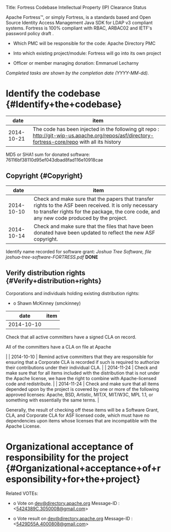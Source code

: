 Title: Fortress Codebase Intellectual Property (IP) Clearance Status


Apache Fortress™, or simply Fortress, is a standards based and Open Source Identity Access Management Java SDK for LDAP v3 compliant systems. Fortress is 100% compliant with RBAC, ARBAC02 and IETF's password policy draft .



- Which PMC will be responsible for the code: Apache Directory PMC


- Into which existing project/module: Fortress will go into its own project


- Officer or member managing donation: Emmanuel Lecharny

 _Completed tasks are shown by the completion date (YYYY-MM-dd)._ 


# Identify the codebase {#Identify+the+codebase}

| date | item |
|------|------|
| 2014-10-21 | The code has been injected in the following git repo : http://git-wip-us.apache.org/repos/asf/directory-fortress-core/repo with all its history |

MD5 or SHA1 sum for donated software: 76116bf38110d95ef043dbad8fad116e10918cae


## Copyright {#Copyright}

| date | item |
|------|------|
| 2014-10-10 | Check and make sure that the papers that transfer rights to the ASF been received. It is only necessary to transfer rights for the package, the core code, and any new code produced by the project. |
| 2014-10-14 | Check and make sure that the files that have been donated have been updated to reflect the new ASF copyright. |

Identify name recorded for software grant: _Joshua Tree Software, file joshua-tree-software-FORTRESS.pdf_  **DONE** 


## Verify distribution rights {#Verify+distribution+rights}

Corporations and individuals holding existing distribution rights:



- o Shawn McKinney (smckinney)

| date | item |
|------|------|
| 2014-10-10 | 
Check that all active committers have a signed CLA on record.


All of the committers have a CLA on file at Apache

 |
| 2014-10-10 | Remind active committers that they are responsible for ensuring that a Corporate CLA is recorded if such is required to authorize their contributions under their individual CLA. |
| 2014-11-24 | Check and make sure that for all items included with the distribution that is not under the Apache license, we have the right to combine with Apache-licensed code and redistribute. |
| 2014-11-24 | Check and make sure that all items depended upon by the project is covered by one or more of the following approved licenses: Apache, BSD, Artistic, MIT/X, MIT/W3C, MPL 1.1, or something with essentially the same terms. |

Generally, the result of checking off these items will be a Software Grant, CLA, and Corporate CLA for ASF licensed code, which must have no dependencies upon items whose licenses that are incompatible with the Apache License.


# Organizational acceptance of responsibility for the project {#Organizational+acceptance+of+responsibility+for+the+project}

Related VOTEs:



- o Vote on dev@directory.apache.org Message-ID : &lt;5424389C.3050008@gmail.com&gt;

- o Vote result on dev@directory.apache.org Message-ID : &lt;5429D55A.4000808@gmail.com&gt;
